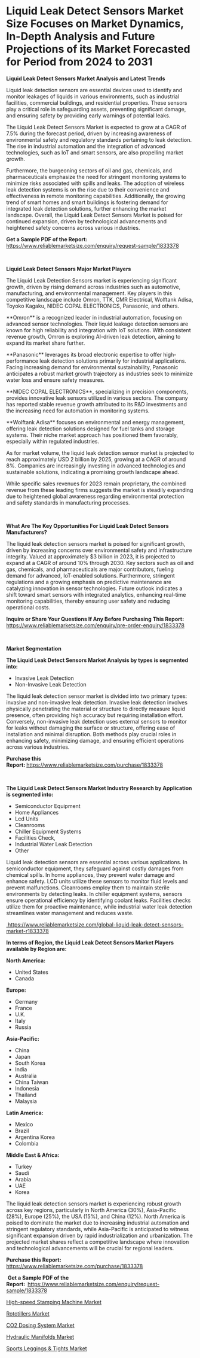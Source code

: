 <p><h1>Liquid Leak Detect Sensors Market Size Focuses on Market Dynamics, In-Depth Analysis and Future Projections of its Market Forecasted for Period from 2024 to 2031</h1></p><p><strong>Liquid Leak Detect Sensors Market Analysis and Latest Trends</strong></p>
<p><p>Liquid leak detection sensors are essential devices used to identify and monitor leakages of liquids in various environments, such as industrial facilities, commercial buildings, and residential properties. These sensors play a critical role in safeguarding assets, preventing significant damage, and ensuring safety by providing early warnings of potential leaks. </p><p>The Liquid Leak Detect Sensors Market is expected to grow at a CAGR of 7.5% during the forecast period, driven by increasing awareness of environmental safety and regulatory standards pertaining to leak detection. The rise in industrial automation and the integration of advanced technologies, such as IoT and smart sensors, are also propelling market growth. </p><p>Furthermore, the burgeoning sectors of oil and gas, chemicals, and pharmaceuticals emphasize the need for stringent monitoring systems to minimize risks associated with spills and leaks. The adoption of wireless leak detection systems is on the rise due to their convenience and effectiveness in remote monitoring capabilities. Additionally, the growing trend of smart homes and smart buildings is fostering demand for integrated leak detection solutions, further enhancing the market landscape. Overall, the Liquid Leak Detect Sensors Market is poised for continued expansion, driven by technological advancements and heightened safety concerns across various industries.</p></p>
<p><strong>Get a Sample PDF of the Report:&nbsp;</strong> <a href="https://www.reliablemarketsize.com/enquiry/request-sample/1833378?utm_campaign=1413&utm_medium=2&utm_source=Github&utm_content=ia&utm_term=19102024&utm_id=liquid-leak-detect-sensors">https://www.reliablemarketsize.com/enquiry/request-sample/1833378</a></p>
<p>&nbsp;</p>
<p><strong>Liquid Leak Detect Sensors Major Market Players</strong></p>
<p><p>The Liquid Leak Detection Sensors market is experiencing significant growth, driven by rising demand across industries such as automotive, manufacturing, and environmental management. Key players in this competitive landscape include Omron, TTK, CMR Electrical, Wolftank Adisa, Toyoko Kagaku, NIDEC COPAL ELECTRONICS, Panasonic, and others.</p><p>**Omron** is a recognized leader in industrial automation, focusing on advanced sensor technologies. Their liquid leakage detection sensors are known for high reliability and integration with IoT solutions. With consistent revenue growth, Omron is exploring AI-driven leak detection, aiming to expand its market share further.</p><p>**Panasonic** leverages its broad electronic expertise to offer high-performance leak detection solutions primarily for industrial applications. Facing increasing demand for environmental sustainability, Panasonic anticipates a robust market growth trajectory as industries seek to minimize water loss and ensure safety measures.</p><p>**NIDEC COPAL ELECTRONICS**, specializing in precision components, provides innovative leak sensors utilized in various sectors. The company has reported stable revenue growth attributed to its R&D investments and the increasing need for automation in monitoring systems.</p><p>**Wolftank Adisa** focuses on environmental and energy management, offering leak detection solutions designed for fuel tanks and storage systems. Their niche market approach has positioned them favorably, especially within regulated industries.</p><p>As for market volume, the liquid leak detection sensor market is projected to reach approximately USD 2 billion by 2025, growing at a CAGR of around 8%. Companies are increasingly investing in advanced technologies and sustainable solutions, indicating a promising growth landscape ahead.</p><p>While specific sales revenues for 2023 remain proprietary, the combined revenue from these leading firms suggests the market is steadily expanding due to heightened global awareness regarding environmental protection and safety standards in manufacturing processes.</p></p>
<p>&nbsp;</p>
<p><strong>What Are The Key Opportunities For Liquid Leak Detect Sensors Manufacturers?</strong></p>
<p><p>The liquid leak detection sensors market is poised for significant growth, driven by increasing concerns over environmental safety and infrastructure integrity. Valued at approximately $3 billion in 2023, it is projected to expand at a CAGR of around 10% through 2030. Key sectors such as oil and gas, chemicals, and pharmaceuticals are major contributors, fueling demand for advanced, IoT-enabled solutions. Furthermore, stringent regulations and a growing emphasis on predictive maintenance are catalyzing innovation in sensor technologies. Future outlook indicates a shift toward smart sensors with integrated analytics, enhancing real-time monitoring capabilities, thereby ensuring user safety and reducing operational costs.</p></p>
<p><strong>Inquire or Share Your Questions If Any Before Purchasing This Report:</strong> <a href="https://www.reliablemarketsize.com/enquiry/pre-order-enquiry/1833378?utm_campaign=1413&utm_medium=2&utm_source=Github&utm_content=ia&utm_term=19102024&utm_id=liquid-leak-detect-sensors">https://www.reliablemarketsize.com/enquiry/pre-order-enquiry/1833378</a></p>
<p>&nbsp;</p>
<p><strong>Market Segmentation</strong></p>
<p><strong>The Liquid Leak Detect Sensors Market Analysis by types is segmented into:</strong></p>
<p><ul><li>Invasive Leak Detection</li><li>Non-Invasive Leak Detection</li></ul></p>
<p><p>The liquid leak detection sensor market is divided into two primary types: invasive and non-invasive leak detection. Invasive leak detection involves physically penetrating the material or structure to directly measure liquid presence, often providing high accuracy but requiring installation effort. Conversely, non-invasive leak detection uses external sensors to monitor for leaks without damaging the surface or structure, offering ease of installation and minimal disruption. Both methods play crucial roles in enhancing safety, minimizing damage, and ensuring efficient operations across various industries.</p></p>
<p><strong>Purchase this Report:&nbsp;</strong><a href="https://www.reliablemarketsize.com/purchase/1833378?utm_campaign=1413&utm_medium=2&utm_source=Github&utm_content=ia&utm_term=19102024&utm_id=liquid-leak-detect-sensors">https://www.reliablemarketsize.com/purchase/1833378</a></p>
<p>&nbsp;</p>
<p><strong>The Liquid Leak Detect Sensors Market Industry Research by Application is segmented into:</strong></p>
<p><ul><li>Semiconductor Equipment</li><li>Home Appliances</li><li>Lcd Units</li><li>Cleanrooms</li><li>Chiller Equipment Systems</li><li>Facilities Check,</li><li>Industrial Water Leak Detection</li><li>Other</li></ul></p>
<p><p>Liquid leak detection sensors are essential across various applications. In semiconductor equipment, they safeguard against costly damages from chemical spills. In home appliances, they prevent water damage and enhance safety. LCD units utilize these sensors to monitor fluid levels and prevent malfunctions. Cleanrooms employ them to maintain sterile environments by detecting leaks. In chiller equipment systems, sensors ensure operational efficiency by identifying coolant leaks. Facilities checks utilize them for proactive maintenance, while industrial water leak detection streamlines water management and reduces waste.</p></p>
<p><a href="https://www.reliablemarketsize.com/global-liquid-leak-detect-sensors-market-r1833378?utm_campaign=1413&utm_medium=2&utm_source=Github&utm_content=ia&utm_term=19102024&utm_id=liquid-leak-detect-sensors">&nbsp;https://www.reliablemarketsize.com/global-liquid-leak-detect-sensors-market-r1833378</a></p>
<p><strong>In terms of Region, the Liquid Leak Detect Sensors Market Players available by Region are:</strong></p>
<p>
    <p> <strong> North America: </strong>
        <ul>
            <li>United States</li>
            <li>Canada</li>
        </ul>
        </p> 
    <p> <strong> Europe: </strong>
        <ul>
            <li>Germany</li>
            <li>France</li>
            <li>U.K.</li>
            <li>Italy</li>
            <li>Russia</li>
        </ul>
        </p> 
    <p> <strong> Asia-Pacific: </strong>
        <ul>
            <li>China</li>
            <li>Japan</li>
            <li>South Korea</li>
            <li>India</li>
            <li>Australia</li>
            <li>China Taiwan</li>
            <li>Indonesia</li>
            <li>Thailand</li>
            <li>Malaysia</li>
        </ul>
        </p> 
    <p> <strong> Latin America: </strong>
        <ul>
            <li>Mexico</li>
            <li>Brazil</li>
            <li>Argentina Korea</li>
            <li>Colombia</li>
        </ul>
        </p> 
    <p> <strong> Middle East & Africa: </strong>
        <ul>
            <li>Turkey</li>
            <li>Saudi</li>
            <li>Arabia</li>
            <li>UAE</li>
            <li>Korea</li>
        </ul>
    </p>
    </p>
<p><p>The liquid leak detection sensors market is experiencing robust growth across key regions, particularly in North America (30%), Asia-Pacific (28%), Europe (25%), the USA (15%), and China (12%). North America is poised to dominate the market due to increasing industrial automation and stringent regulatory standards, while Asia-Pacific is anticipated to witness significant expansion driven by rapid industrialization and urbanization. The projected market shares reflect a competitive landscape where innovation and technological advancements will be crucial for regional leaders.</p></p>
<p><strong>Purchase this Report: </strong><a href="https://www.reliablemarketsize.com/purchase/1833378?utm_campaign=1413&utm_medium=2&utm_source=Github&utm_content=ia&utm_term=19102024&utm_id=liquid-leak-detect-sensors">https://www.reliablemarketsize.com/purchase/1833378</a></p>
<p>&nbsp;<strong>Get a Sample PDF of the Report:&nbsp;&nbsp;</strong><a href="https://www.reliablemarketsize.com/enquiry/request-sample/1833378?utm_campaign=1413&utm_medium=2&utm_source=Github&utm_content=ia&utm_term=19102024&utm_id=liquid-leak-detect-sensors">https://www.reliablemarketsize.com/enquiry/request-sample/1833378</a></p>
<p><strong></strong></p>
<p><p><a href="https://github.com/chantekestenmo/Market-Research-Report-List-1/blob/main/high-speed-stamping-machine-market.md?utm_campaign=1413&utm_medium=2&utm_source=Github&utm_content=ia&utm_term=19102024&utm_id=liquid-leak-detect-sensors">High-speed Stamping Machine Market</a></p><p><a href="https://www.linkedin.com/pulse/rototillers-market-research-report-exploring-size-revenue-analysis-zatwf?utm_campaign=1413&utm_medium=2&utm_source=Github&utm_content=ia&utm_term=19102024&utm_id=liquid-leak-detect-sensors">Rototillers Market</a></p><p><a href="https://www.linkedin.com/pulse/evolution-co2-dosing-system-market-key-shifts-from-2024-2031-qvxdf?utm_campaign=1413&utm_medium=2&utm_source=Github&utm_content=ia&utm_term=19102024&utm_id=liquid-leak-detect-sensors">CO2 Dosing System Market</a></p><p><a href="https://issuu.com/reportprime-2/docs/hydraulic-manifolds-market-size-203_f932e12bbecaef?utm_campaign=1413&utm_medium=2&utm_source=Github&utm_content=ia&utm_term=19102024&utm_id=liquid-leak-detect-sensors">Hydraulic Manifolds Market</a></p><p><a href="https://github.com/ChiragRP21/Market-Research-Report-List-6/blob/main/sports-leggings-tights-market.md?utm_campaign=1413&utm_medium=2&utm_source=Github&utm_content=ia&utm_term=19102024&utm_id=liquid-leak-detect-sensors">Sports Leggings & Tights Market</a></p></p>